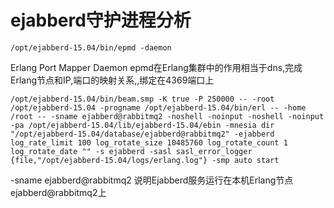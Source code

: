 ejabberd守护进程分析
===

`/opt/ejabberd-15.04/bin/epmd -daemon`

Erlang Port Mapper Daemon
epmd在Erlang集群中的作用相当于dns,完成Erlang节点和IP,端口的映射关系,,绑定在4369端口上

`/opt/ejabberd-15.04/bin/beam.smp -K true -P 250000 -- -root /opt/ejabberd-15.04 -progname /opt/ejabberd-15.04/bin/erl -- -home /root -- -sname ejabberd@rabbitmq2 -noshell -noinput -noshell -noinput -pa /opt/ejabberd-15.04/lib/ejabberd-15.04/ebin -mnesia dir "/opt/ejabberd-15.04/database/ejabberd@rabbitmq2" -ejabberd log_rate_limit 100 log_rotate_size 10485760 log_rotate_count 1 log_rotate_date "" -s ejabberd -sasl sasl_error_logger {file,"/opt/ejabberd-15.04/logs/erlang.log"} -smp auto start`

-sname ejabberd@rabbitmq2 说明Ejabberd服务运行在本机Erlang节点ejabberd@rabbitmq2上
